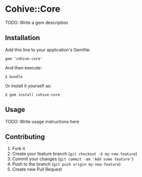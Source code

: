 # Cohive::Core

TODO: Write a gem description

## Installation

Add this line to your application's Gemfile:

    gem 'cohive-core'

And then execute:

    $ bundle

Or install it yourself as:

    $ gem install cohive-core

## Usage

TODO: Write usage instructions here

## Contributing

1. Fork it
2. Create your feature branch (`git checkout -b my-new-feature`)
3. Commit your changes (`git commit -am 'Add some feature'`)
4. Push to the branch (`git push origin my-new-feature`)
5. Create new Pull Request
